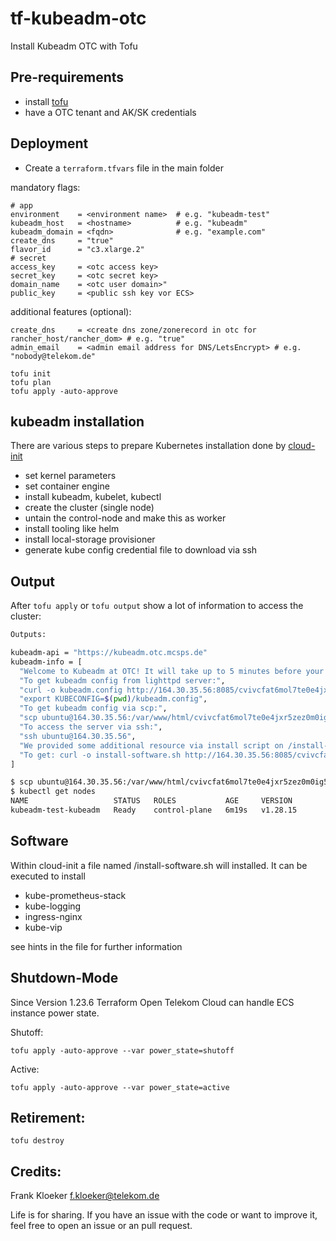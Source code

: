 # tf-kubeadm-otc

Install Kubeadm OTC with Tofu

## Pre-requirements

* install [tofu](https://opentofu.org/docs/intro/install/)
* have a OTC tenant and AK/SK credentials


## Deployment


* Create a `terraform.tfvars` file in the main folder

mandatory flags:

```
# app
environment    = <environment name>  # e.g. "kubeadm-test"
kubeadm_host   = <hostname>          # e.g. "kubeadm"
kubeadm_domain = <fqdn>              # e.g. "example.com"
create_dns     = "true"
flavor_id      = "c3.xlarge.2"
# secret
access_key     = <otc access key>
secret_key     = <otc secret key>
domain_name    = <otc user domain>"
public_key     = <public ssh key vor ECS>
```

additional features (optional):

```
create_dns     = <create dns zone/zonerecord in otc for rancher_host/rancher_dom> # e.g. "true"
admin_email    = <admin email address for DNS/LetsEncrypt> # e.g. "nobody@telekom.de"
```

```
tofu init
tofu plan
tofu apply -auto-approve
```

## kubeadm installation

There are various steps to prepare Kubernetes installation done by [cloud-init](files/kubeadm)

* set kernel parameters
* set container engine
* install kubeadm, kubelet, kubectl
* create the cluster (single node)
* untain the control-node and make this as worker
* install tooling like helm
* install local-storage provisioner
* generate kube config credential file to download via ssh

## Output

After `tofu apply` or `tofu output` show a lot of information to access the cluster:


```bash
Outputs:

kubeadm-api = "https://kubeadm.otc.mcsps.de"
kubeadm-info = [
  "Welcome to Kubeadm at OTC! It will take up to 5 minutes before your cluster is ready and accessable",
  "To get kubeadm config from lighttpd server:",
  "curl -o kubeadm.config http://164.30.35.56:8085/cvivcfat6mol7te0e4jxr5zez0m0ig53/kubeadm.config",
  "export KUBECONFIG=$(pwd)/kubeadm.config",
  "To get kubeadm config via scp:",
  "scp ubuntu@164.30.35.56:/var/www/html/cvivcfat6mol7te0e4jxr5zez0m0ig53/kubeadm.config .;export KUBECONFIG=./kubeadm.config",
  "To access the server via ssh:",
  "ssh ubuntu@164.30.35.56",
  "We provided some additional resource via install script on /install-software.sh",
  "To get: curl -o install-software.sh http://164.30.35.56:8085/cvivcfat6mol7te0e4jxr5zez0m0ig53/install-software.sh",
]

$ scp ubuntu@164.30.35.56:/var/www/html/cvivcfat6mol7te0e4jxr5zez0m0ig53/kubeadm.config .;export KUBECONFIG=./kubeadm.config
$ kubectl get nodes
NAME                   STATUS   ROLES           AGE     VERSION
kubeadm-test-kubeadm   Ready    control-plane   6m19s   v1.28.15
```

## Software

Within cloud-init a file named /install-software.sh will installed. It can be executed to install

- kube-prometheus-stack
- kube-logging
- ingress-nginx
- kube-vip

see hints in the file for further information

## Shutdown-Mode

Since Version 1.23.6 Terraform Open Telekom Cloud can handle ECS instance power state.

Shutoff:

```
tofu apply -auto-approve --var power_state=shutoff
```

Active:

```
tofu apply -auto-approve --var power_state=active
```

## Retirement:

```
tofu destroy
```

## Credits:

Frank Kloeker <f.kloeker@telekom.de>

Life is for sharing. If you have an issue with the code or want to improve it,
feel free to open an issue or an pull request.
